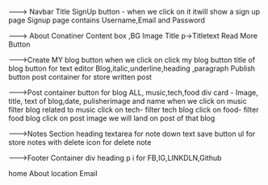 ---> Navbar
Title
SignUp button - when we click on it itwill show a sign up page
Signup page contains Username,Email and Password

---> About Conatiner
Content box ,BG Image
Title
p->Titletext
Read More Button

--->Create MY blog button
when we click on click my blog button
title of blog
button for text editor Blog,italic,underline,heading ,paragraph
Publish button
post container for store written post

--->Post container
button for blog ALL, music,tech,food
div card - Image, title, text of blog,date, pulisherimage and name
when we click on music filter blog related to music
click on tech- filter tech blog
click on food- filter food blog
click on post image we will land on post of that blog

--->Notes Section
heading
textarea for note down text
save button
ul for store notes with delete icon for delete note

--->Footer Container
div
heading
p
i for FB,IG,LINKDLN,Github

home
About
location
Email
